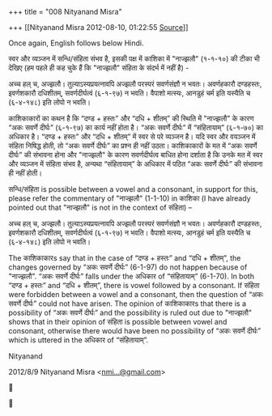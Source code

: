 +++
title = "008 Nityanand Misra"

+++
[[Nityanand Misra	2012-08-10, 01:22:55 [Source](https://groups.google.com/g/bvparishat/c/Oa3TAMHD2S8)]]



Once again, English follows below Hindi.

  

स्वर और व्यञ्जन में सन्धि/संहिता संभव है, इसकी पक्ष में काशिका में "नाज्झलौ" (१-१-१०) की टीका भी देखिए (हम पहले ही कह चुके हैं कि "नाज्झलौ" संहिता के संदर्भ में नहीं है) -



अच्च हल् च, अज्झलौ। तुल्याऽस्यप्रयत्नावपि अज्झलौ परस्परं सवर्णसंज्ञौ न भवतः। अवर्णहकारौ दण्डहस्तः, इवर्णशकारौ दधिशीतम्, सवर्णदीर्घत्वं (६-१-९७) न भवति। वैपाशो मत्स्यः, आनडुहं चर्म इति यस्यैति च (६-४-१४८) इति लोपो न भवति।  
  

काशिकाकारों का कथन है कि “दण्ड + हस्तः” और “दधि + शीतम्” की स्थिति में "नाज्झलौ" के कारण “अकः सवर्णे दीर्घः” (६-१-९७) का कार्य नहीं होता है। “अकः सवर्णे दीर्घः” में “संहितायाम्” (६-१-७०) का अधिकार है। “दण्ड + हस्तः” और “दधि + शीतम्” में स्वर से परे व्यञ्जन है। यदि स्वर और वयञ्जन में संहिता निषिद्ध होती, तो “अकः सवर्णे दीर्घः” का प्रश्न ही नहीं उठता। काशिकाकारों के मत में “अकः सवर्णे दीर्घः” की संभावना होना और "नाज्झलौ" के कारण सवर्णदीर्घत्व बाधित होना दर्शाता है कि उनके मत में स्वर और व्यञ्जन में संहिता संभव है, अन्यथा “संहितायाम्” के अधिकार में पठित “अकः सवर्णे दीर्घः” की संभावना ही नहीं होती। 

  

सन्धि/संहिता is possible between a vowel and a consonant, in support for this, please refer the commentary of "नाज्झलौ" (1-1-10) in काशिका (I have already pointed out that "नाज्झलौ" is not in the context of संहिता) –



अच्च हल् च, अज्झलौ। तुल्याऽस्यप्रयत्नावपि अज्झलौ परस्परं सवर्णसंज्ञौ न भवतः। अवर्णहकारौ दण्डहस्तः, इवर्णशकारौ दधिशीतम्, सवर्णदीर्घत्वं (६-१-९७) न भवति। वैपाशो मत्स्यः, आनडुहं चर्म इति यस्यैति च (६-४-१४८) इति लोपो न भवति।  
  

The काशिकाकारs say that in the case of “दण्ड + हस्तः” and “दधि + शीतम्”, the changes governed by “अकः सवर्णे दीर्घः” (6-1-97) do not happen because of "नाज्झलौ". “अकः सवर्णे दीर्घः” falls under the अधिकार of “संहितायाम्” (6-1-70). In both “दण्ड + हस्तः” and “दधि + शीतम्”, there is vowel followed by a consonant. If संहिता were forbidden between a vowel and a consonant, then the question of “अकः सवर्णे दीर्घः” could not have arisen. The opinion of काशिकाकारs that there is a possibility of “अकः सवर्णे दीर्घः” and the possibility is ruled out due to "नाज्झलौ" shows that in their opinion of संहिता is possible between vowel and consonant, otherwise there would have been no possibility of “अकः सवर्णे दीर्घः” which is uttered in the अधिकार of “संहितायाम्”.

  
Nityanand  
  

2012/8/9 Nityanand Misra \<[nmi...@gmail.com]()\>





